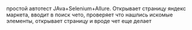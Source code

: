 простой автотест JAva+Selenium+Allure. Открывает страницу яндекс маркета, вводит в поиск чето, проверяет что нашлись искомые элементы, открывает страницу и вроде чет еще делает
